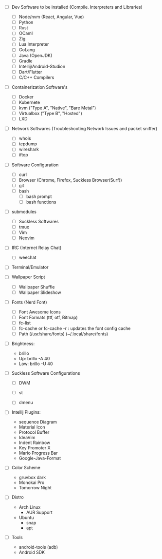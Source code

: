- [ ] Dev Software to be installed (Compile. Interpreters and Libraries)
    - [ ] Node/nvm (React, Angular, Vue)
    - [ ] Python
    - [ ] Rust
    - [ ] OCaml
    - [ ] Zig
    - [ ] Lua Interpreter
    - [ ] GoLang
    - [ ] Java (OpenJDK)
    - [ ] Gradle
    - [ ] Intellij/Android-Studion
    - [ ] Dart/Flutter
    - [ ] C/C++ Compilers

- [ ] Containerization Software's
    - [ ] Docker
    - [ ] Kubernete
    - [ ] kvm ("Type A", "Native", "Bare Metal")
    - [ ] Virtualbox ("Type B", "Hosted")
    - [ ] LXD

- [ ] Network Softwares (Troubleshooting Network Issues and packet sniffer)
    - [ ] whois
    - [ ] tcpdump
    - [ ] wireshark
    - [ ] iftop

- [ ] Software Configuration
    - [ ] curl
    - [ ] Browser (Chrome, Firefox, Suckless Browser(Surf))
    - [ ] git
    - [ ] bash
        - [ ] bash prompt
        - [ ] bash functions

- [ ] submodules
    - [ ] Suckless Softwares
    - [ ] tmux
    - [ ] Vim
    - [ ] Neovim

- [ ] IRC (Internet Relay Chat)
    - [ ] weechat

- [ ] Terminal/Emulator


- [ ] Wallpaper Script
    - [ ] Wallpaper Shuffle
    - [ ] Wallpaper Slideshow

- [ ] Fonts (Nerd Font)
    - [ ] Font Awesome Icons
    - [ ] Font Formats (ttf, otf, Bitmap)
    - [ ] fc-list
    - [ ] fc-cache or fc-cache -r : updates the font config cache
    - [ ] Path (/usr/share/fonts) (~/.local/share/fonts)

- [ ] Brightness:
    * brillo
    - Up: brillo -A 40
    - Low: brillo -U 40

- [ ] Suckless Software Configurations
    - [ ] DWM
    - [ ] st
    - [ ] dmenu
    

- [ ] Intellij Plugins:
    - sequence Diagram
    - Material Icon
    - Protocol Buffer
    - IdeaVim
    - Indent Rainbow 
    - Key Promoter X 
    - Mario Progress Bar 
    - Google-Java-Format

- [ ] Color Scheme
    - gruvbox dark
    - Monokai Pro
    - Tomorrow Night

- [ ] Distro 
    - Arch Linux
        * AUR Support
    - Ubuntu 
        * snap
        * apt

- [ ] Tools
    - android-tools (adb)
    - Android SDK

